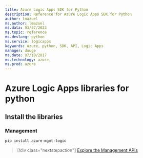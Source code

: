 ```yaml
---
title: Azure Logic Apps SDK for Python
description: Reference for Azure Logic Apps SDK for Python
author: lmazuel
ms.author: lmazuel
ms.data: 03/27/2023
ms.topic: reference
ms.devlang: python
ms.service: logicapps
keywords: Azure, python, SDK, API, Logic Apps
manager: douge
ms.date: 07/10/2017
ms.technology: azure
ms.prod: azure
---
```

# Azure Logic Apps libraries for python

## Install the libraries


### Management

```bash
pip install azure-mgmt-logic
```
> [!div class="nextstepaction"]
> [Explore the Management APIs](/python/api/overview/azure/logicapps/management)